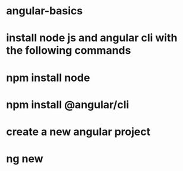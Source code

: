 # angular-basics

# install node js and angular cli with the following commands
# npm install node
# npm install @angular/cli

# create a new angular project
# ng new <project name>

